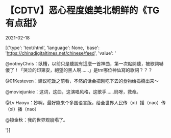 # 【CDTV】恶心程度媲美北朝鲜的《TG有点甜》

2021-02-18

[{'type': 'text/html', 'language': None, 'base': 'https://chinadigitaltimes.net/chinese/feed', 'value': '

@notmyChris：臥槽，以前只是聽說有這麼一首神曲，第一次點開聽，被歌詞嚇傻了！「哭泣的印第安，絕望的黑人啊……」是tm哪位神仙寫的歌詞？？？

@01Kesteven：建议吃饭之前看，不然的话会把刚吃下去的食物给捣腾出来～

@moviejunkie：这词，这曲，这演唱风格，这歌手&#8230;&#8230;妈呀，救命。

@Lv Haoyu：妙啊，最好能来个多国语言版，给全世界人民传（xi）播（nao）传（xi）播（nao）

@锁金秋：我的世界观崩塌了。



'}]